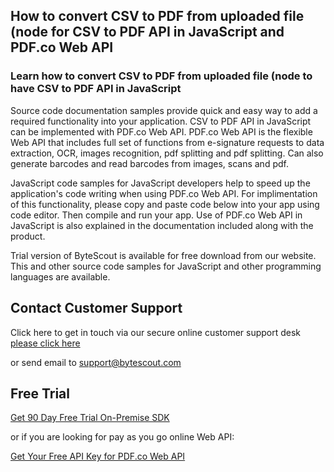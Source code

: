 ## How to convert CSV to PDF from uploaded file (node for CSV to PDF API in JavaScript and PDF.co Web API

### Learn how to convert CSV to PDF from uploaded file (node to have CSV to PDF API in JavaScript

Source code documentation samples provide quick and easy way to add a required functionality into your application. CSV to PDF API in JavaScript can be implemented with PDF.co Web API. PDF.co Web API is the flexible Web API that includes full set of functions from e-signature requests to data extraction, OCR, images recognition, pdf splitting and pdf splitting. Can also generate barcodes and read barcodes from images, scans and pdf.

JavaScript code samples for JavaScript developers help to speed up the application's code writing when using PDF.co Web API. For implimentation of this functionality, please copy and paste code below into your app using code editor. Then compile and run your app. Use of PDF.co Web API in JavaScript is also explained in the documentation included along with the product.

Trial version of ByteScout is available for free download from our website. This and other source code samples for JavaScript and other programming languages are available.

## Contact Customer Support

Click here to get in touch via our secure online customer support desk [please click here](https://bytescout.zendesk.com/hc/en-us/requests/new?subject=PDF.co%20Web%20API%20Question)

or send email to [support@bytescout.com](mailto:support@bytescout.com?subject=PDF.co%20Web%20API%20Question) 

## Free Trial

[Get 90 Day Free Trial On-Premise SDK](https://bytescout.com/download/web-installer?utm_source=github-readme)

or if you are looking for pay as you go online Web API:

[Get Your Free API Key for PDF.co Web API](https://pdf.co/documentation/api?utm_source=github-readme)